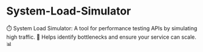 # System-Load-Simulator
⏱️ System Load Simulator: A tool for performance testing APIs by simulating high traffic. 🚀 Helps identify bottlenecks and ensure your service can scale. 📊
